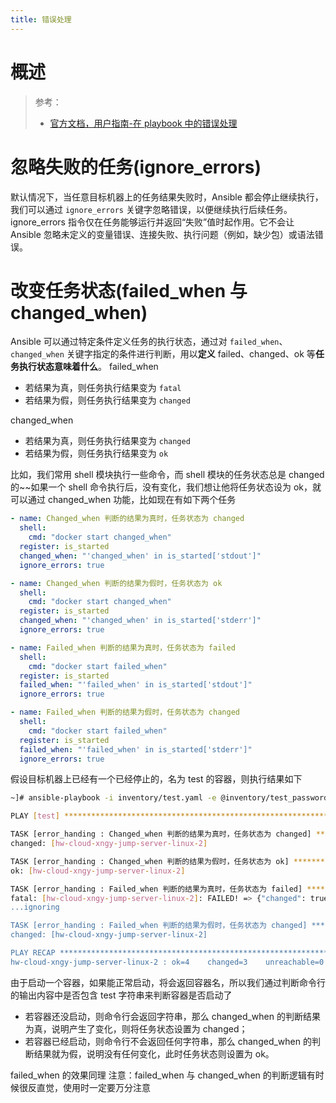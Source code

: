 ```yaml
---
title: 错误处理
---
```


# 概述

> 参考：
> - [官方文档，用户指南-在 playbook 中的错误处理](https://docs.ansible.com/ansible/latest/user_guide/playbooks_error_handling.html)

# 忽略失败的任务(ignore_errors)

默认情况下，当任意目标机器上的任务结果失败时，Ansible 都会停止继续执行，我们可以通过 `ignore_errors` 关键字忽略错误，以便继续执行后续任务。
ignore_errors 指令仅在任务能够运行并返回“失败”值时起作用。它不会让 Ansible 忽略未定义的变量错误、连接失败、执行问题（例如，缺少包）或语法错误。

# 改变任务状态(failed_when 与 changed_when)

Ansible 可以通过特定条件定义任务的执行状态，通过对 `failed_when`、`changed_when` 关键字指定的条件进行判断，用以**定义** failed、changed、ok 等**任务执行状态意味着什么**。
failed_when

- 若结果为真，则任务执行结果变为 `fatal`
- 若结果为假，则任务执行结果变为 `changed`

changed_when

- 若结果为真，则任务执行结果变为 `changed`
- 若结果为假，则任务执行结果变为 `ok`

比如，我们常用 shell 模块执行一些命令，而 shell 模块的任务状态总是 changed 的~~如果一个 shell 命令执行后，没有变化，我们想让他将任务状态设为 ok，就可以通过 changed_when 功能，比如现在有如下两个任务

```yaml
- name: Changed_when 判断的结果为真时，任务状态为 changed
  shell:
    cmd: "docker start changed_when"
  register: is_started
  changed_when: "'changed_when' in is_started['stdout']"
  ignore_errors: true

- name: Changed_when 判断的结果为假时，任务状态为 ok
  shell:
    cmd: "docker start changed_when"
  register: is_started
  changed_when: "'changed_when' in is_started['stderr']"
  ignore_errors: true

- name: Failed_when 判断的结果为真时，任务状态为 failed
  shell:
    cmd: "docker start failed_when"
  register: is_started
  failed_when: "'failed_when' in is_started['stdout']"
  ignore_errors: true

- name: Failed_when 判断的结果为假时，任务状态为 changed
  shell:
    cmd: "docker start failed_when"
  register: is_started
  failed_when: "'failed_when' in is_started['stderr']"
  ignore_errors: true
```

假设目标机器上已经有一个已经停止的，名为 test 的容器，则执行结果如下

```bash
~]# ansible-playbook -i inventory/test.yaml -e @inventory/test_password.yaml playbooks/error_handing.yaml

PLAY [test] ****************************************************************************************************************************************

TASK [error_handing : Changed_when 判断的结果为真时，任务状态为 changed] *****************************************************************************************
changed: [hw-cloud-xngy-jump-server-linux-2]

TASK [error_handing : Changed_when 判断的结果为假时，任务状态为 ok] **********************************************************************************************
ok: [hw-cloud-xngy-jump-server-linux-2]

TASK [error_handing : Failed_when 判断的结果为真时，任务状态为 failed] *******************************************************************************************
fatal: [hw-cloud-xngy-jump-server-linux-2]: FAILED! => {"changed": true, "cmd": "docker start failed_when", "delta": "0:00:00.253780", "end": "2022-
...ignoring

TASK [error_handing : Failed_when 判断的结果为假时，任务状态为 changed] ******************************************************************************************
changed: [hw-cloud-xngy-jump-server-linux-2]

PLAY RECAP *****************************************************************************************************************************************
hw-cloud-xngy-jump-server-linux-2 : ok=4    changed=3    unreachable=0    failed=0    skipped=0    rescued=0    ignored=1
```

由于启动一个容器，如果能正常启动，将会返回容器名，所以我们通过判断命令行的输出内容中是否包含 test 字符串来判断容器是否启动了

- 若容器还没启动，则命令行会返回字符串，那么 changed_when 的判断结果为真，说明产生了变化，则将任务状态设置为 changed；
- 若容器已经启动，则命令行不会返回任何字符串，那么 changed_when 的判断结果就为假，说明没有任何变化，此时任务状态则设置为 ok。

failed_when 的效果同理
注意：failed_when 与 changed_when 的判断逻辑有时候很反直觉，使用时一定要万分注意

